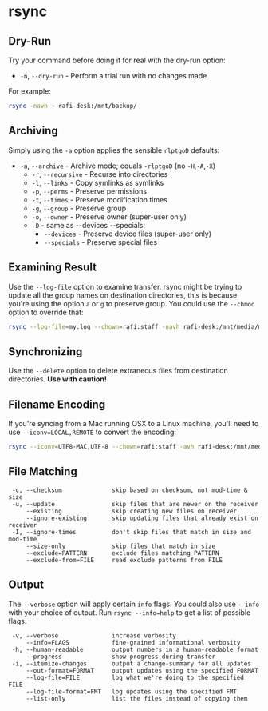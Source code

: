rsync
===

Dry-Run
---
Try your command before doing it for real with the dry-run option:
- `-n`, `--dry-run` - Perform a trial run with no changes made

For example:
```sh
rsync -navh ~ rafi-desk:/mnt/backup/
```

Archiving
---
Simply using the `-a` option applies the sensible `rlptgoD` defaults:
- `-a`, `--archive` - Archive mode; equals `-rlptgoD` (no `-H`,`-A`,`-X`)
  - `-r`, `--recursive` - Recurse into directories
  - `-l`, `--links` - Copy symlinks as symlinks
  - `-p`, `--perms` - Preserve permissions
  - `-t`, `--times` - Preserve modification times
  - `-g`, `--group` - Preserve group
  - `-o`, `--owner` - Preserve owner (super-user only)
  - `-D` - same as --devices --specials:
    - `--devices` - Preserve device files (super-user only)
    - `--specials` - Preserve special files

Examining Result
---
Use the `--log-file` option to examine transfer. rsync might be trying to update all
the group names on destination directories, this is because you're using the
option `a` or `g` to preserve group. You could use the `--chmod` option to
override that:
```sh
rsync --log-file=my.log --chown=rafi:staff -navh rafi-desk:/mnt/media/music/ Music/
```

Synchronizing
---
Use the `--delete` option to delete extraneous files from destination
directories. **Use with caution!**

Filename Encoding
---
If you're syncing from a Mac running OSX to a Linux machine, you'll need to use
`--iconv=LOCAL,REMOTE` to convert the encoding:
```sh
rsync --iconv=UTF8-MAC,UTF-8 --chown=rafi:staff -avh rafi-desk:/mnt/media/music/ Music/
```

## File Matching
```
 -c, --checksum              skip based on checksum, not mod-time & size
 -u, --update                skip files that are newer on the receiver
     --existing              skip creating new files on receiver
     --ignore-existing       skip updating files that already exist on receiver
 -I, --ignore-times          don't skip files that match in size and mod-time
     --size-only             skip files that match in size
     --exclude=PATTERN       exclude files matching PATTERN
     --exclude-from=FILE     read exclude patterns from FILE
```

## Output
The `--verbose` option will apply certain `info` flags. You could also
use `--info` with your choice of output. Run `rsync --info=help` to get
a list of possible flags.
```
 -v, --verbose               increase verbosity
     --info=FLAGS            fine-grained informational verbosity
 -h, --human-readable        output numbers in a human-readable format
     --progress              show progress during transfer
 -i, --itemize-changes       output a change-summary for all updates
     --out-format=FORMAT     output updates using the specified FORMAT
     --log-file=FILE         log what we're doing to the specified FILE
     --log-file-format=FMT   log updates using the specified FMT
     --list-only             list the files instead of copying them
```
